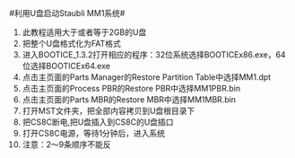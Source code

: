 #利用U盘启动Staubli MM1系统#
1. 此教程适用大于或者等于2GB的U盘
2. 把整个U盘格式化为FAT格式
3. 进入BOOTICE_1.3.2打开相应的程序：32位系统选择BOOTICEx86.exe，64位选择BOOTICEx64.exe
4. 点击主页面的Parts Manager的Restore Partition Table中选择MM1.dpt
5. 点击主页面的Process PBR的Restore PBR中选择MM1PBR.bin
6. 点击主页面的Parts MBR的Restore MBR中选择MM1MBR.bin
7. 打开MST文件夹，把全部内容拷贝到U盘根目录下
8. 把CS8C断电,把U盘插入到CS8C的U盘插口
9. 打开CS8C电源，等待1分钟后，进入系统
10. 注意：2～9条顺序不能反
